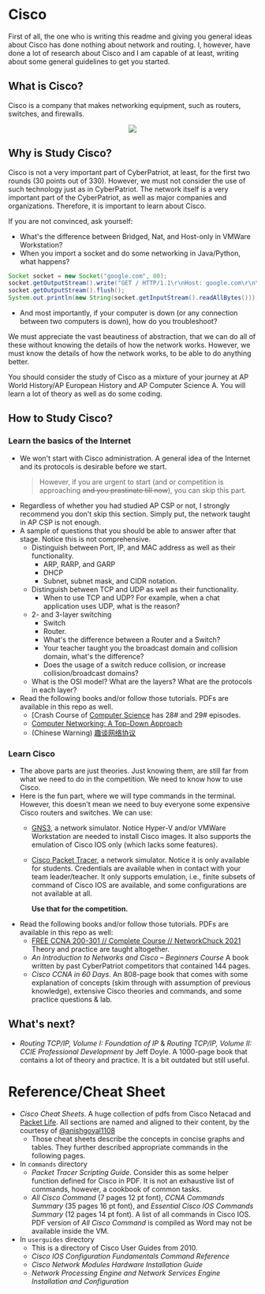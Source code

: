 # Cisco

First of all, the one who is writing this readme and giving you general ideas
about Cisco has done nothing about network and routing. I, however, have done a
lot of research about Cisco and I am capable of at least, writing about some
general guidelines to get you started.

## What is Cisco?

Cisco is a company that makes networking equipment, such as routers, switches,
and firewalls.

<div style="text-align: center">
<img src="https://upload.wikimedia.org/wikipedia/commons/0/08/Cisco_logo_blue_2016.svg" aria-label="Logo of Cisco">
</div>

## Why is Study Cisco?

Cisco is not a very important part of CyberPatriot, at least, for the first two
rounds (30 points out of 330). However,  we must not consider the use of such
technology just as in CyberPatriot. The network itself is a very important part of
the CyberPatriot, as well as major companies and organizations. Therefore, it is
important to learn about Cisco.

If you are not convinced, ask yourself:

- What's the difference between Bridged, Nat, and Host-only in VMWare Workstation?
- When you import a socket and do some networking in Java/Python, what happens?

```java
Socket socket = new Socket("google.com", 80);
socket.getOutputStream().write("GET / HTTP/1.1\r\nHost: google.com\r\n\r\n".getBytes());
socket.getOutputStream().flush();
System.out.println(new String(socket.getInputStream().readAllBytes()));
```

- And most importantly, if your computer is down (or any connection between two
  computers is down), how do you troubleshoot?

We must appreciate the vast beautiness of abstraction, that we can do all of these
without knowing the details of how the network works. However, we must know the
details of how the network works, to be able to do anything better.

You should consider the study of Cisco as a mixture of your journey at AP World
History/AP European History and AP Computer Science A. You will learn a lot of theory
as well as do some coding.

## How to Study Cisco?

### Learn the basics of the Internet

- We won't start with Cisco administration. A general idea of the Internet and
  its protocols is desirable before we start.
  > However, if you are urgent to start (and or competition is approaching
  > <del>and you prastinate till now</del>), you can skip this part.
- Regardless of whether you had studied AP CSP or not, I strongly recommend you
  don't skip this section. Simply put, the network taught in AP CSP is not
  enough.
- A sample of questions that you should be able to answer after that stage.
  Notice this is not comprehensive.
  - Distinguish between Port, IP, and MAC address as well as their
    functionality.
    - ARP, RARP, and GARP
    - DHCP
    - Subnet, subnet mask, and CIDR notation.
  - Distinguish between TCP and UDP as well as their functionality.
    - When to use TCP and UDP? For example, when a chat application uses
      UDP, what is the reason?
  - 2- and 3-layer switching
    - Switch
    - Router.
    - What's the difference between a Router and a Switch?
    - Your teacher taught you the broadcast domain and collision domain,
      what's the difference?
    - Does the usage of a switch reduce collision, or increase
      collision/broadcast domains?
  - What is the OSI model? What are the layers? What are the protocols in
    each layer?
- Read the following books and/or follow those tutorials. PDFs are available
  in this repo as well.
  - \[Crash Course of [Computer Science](https://www.youtube.com/watch?v=3QhU9jd03a0) has 28# and 29#
    episodes.
  - [Computer Networking: A Top-Down Approach](https://www.amazon.com/Computer-Networking-Top-Down-Approach-7th/dp/0133594149)
  - (Chinese Warning) [趣谈网络协议](https://book.douban.com/subject/35013753/)

### Learn Cisco

- The above parts are just theories. Just knowing them, are still far from what we
  need to do in the competition. We need to know how to use Cisco.
- Here is the fun part, where we will type commands in the terminal. However,
  this doesn't mean we need to buy everyone some expensive Cisco routers and
  switches. We can use:
  - [GNS3](https://www.gns3.com/), a network simulator. Notice Hyper-V and/or
    VMWare Workstation are needed to install Cisco images. It also supports the
    emulation of Cisco IOS only (which lacks some features).

  - [Cisco Packet Tracer](https://www.netacad.com/courses/packet-tracer), a
    network simulator. Notice it is only available for students. Credentials
    are available when in contact with your team leader/teacher. It only supports
    emulation, i.e., finite subsets of command of Cisco IOS are available,
    and some configurations are not available at all.

    **Use that for the competition.**
- Read the following books and/or follow those tutorials. PDFs are available in
  this repo as well:
  - [FREE CCNA 200-301 // Complete Course // NetworkChuck
    2021](https://www.youtube.com/playlist?list=PLIhvC56v63IJVXv0GJcl9vO5Z6znCVb1P)
    Theory and practice are taught altogether.
  - *An Introduction to Networks and Cisco – Beginners Course* A book written by
    past CyberPatriot competitors that contained 144 pages.
  - *Cisco CCNA in 60 Days*. An 808-page book that comes with some explanation
    of concepts (skim through with assumption of previous knowledge), extensive
    Cisco theories and commands, and some practice questions & lab.
## What's next?

- *Routing TCP/IP, Volume I: Foundation of IP* & *Routing TCP/IP, Volume II:
  CCIE Professional Development* by Jeff Doyle. A 1000-page book that contains a
  lot of theory and practice. It is a bit outdated but still useful.

# Reference/Cheat Sheet

- *Cisco Cheat Sheets*. A huge collection of pdfs from Cisco Netacad and [Packet
  Life](https://packetlife.net/). All sections are named and aligned to their
  content, by the courtesy of [@anishgoyal1108](https://www.github.com/anishgoyal1108)
  - Those cheat sheets describe the concepts in concise graphs and tables. They
    further described appropriate commands in the following pages.
- In `commands` directory
  - *Packet Tracer Scripting Guide*. Consider this as some helper function
    defined for Cisco in PDF. It is not an exhaustive list of commands, however,
    a cookbook of common tasks.
  - *All Cisco Command* (7 pages 12 pt font), *CCNA Commands Summary* (35 pages
    16 pt font), and *Essential Cisco IOS Commands Summary* (12 pages 14 pt
    font). A list of all commands in Cisco IOS. PDF version of *All Cisco
    Command* is compiled as Word may not be available inside the VM.
- In `userguides` directory
  - This is a directory of Cisco User Guides from 2010.
  - *Cisco IOS Configuration Fundamentals Command Reference*
  - *Cisco Network Modules Hardware Installation Guide*
  - *Network Processing Engine and Network Services Engine Installation and Configuration*
